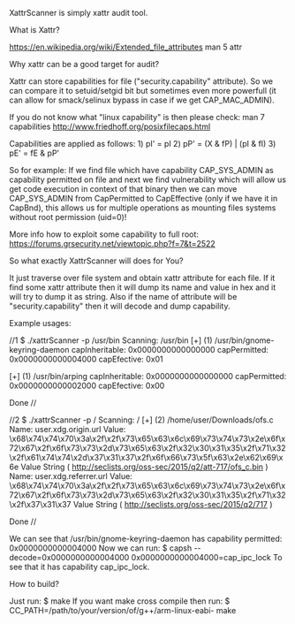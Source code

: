 XattrScanner is simply xattr audit tool.

What is Xattr?

https://en.wikipedia.org/wiki/Extended_file_attributes
man 5 attr


Why xattr can be a good target for audit?

Xattr can store capabilities for file ("security.capability" attribute). So we can compare it to setuid/setgid bit but sometimes even more powerfull (it can allow for smack/selinux bypass in case if we get CAP_MAC_ADMIN).

If you do not know what "linux capability" is then please check:
man 7 capabilities
http://www.friedhoff.org/posixfilecaps.html

Capabilities are applied as follows:
    1)  pI' = pI
    2)  pP' = (X & fP) | (pI & fI)
    3)  pE' = fE & pP'

So for example:
If we find file which have capability CAP_SYS_ADMIN as capability permitted on file and next we find vulnerability which will allow us get code execution in context of that binary then we can move CAP_SYS_ADMIN from CapPermitted to CapEffective (only if we have it in CapBnd), this allows us for multiple operations as mounting files systems without root permission (uid=0)!

More info how to exploit some capability to full root:
https://forums.grsecurity.net/viewtopic.php?f=7&t=2522


So what exactly XattrScanner will does for You?

It just traverse over file system and obtain xattr attribute for each file.
If it find some xattr attribute then it will dump its name and value in hex and it will try to dump it as string.
Also if the name of attribute will be "security.capability" then it will decode and dump capability.


Example usages:

//1
$ ./xattrScanner -p /usr/bin
Scanning: /usr/bin
[+] (1) /usr/bin/gnome-keyring-daemon
 capInheritable: 0x0000000000000000 capPermitted: 0x0000000000004000 capEfective: 0x01

[+] (1) /usr/bin/arping
 capInheritable: 0x0000000000000000 capPermitted: 0x0000000000002000 capEfective: 0x00

Done
//


//2
$ ./xattrScanner -p /
Scanning: /
[+] (2) /home/user/Downloads/ofs.c
Name: user.xdg.origin.url Value: \x68\x74\x74\x70\x3a\x2f\x2f\x73\x65\x63\x6c\x69\x73\x74\x73\x2e\x6f\x72\x67\x2f\x6f\x73\x73\x2d\x73\x65\x63\x2f\x32\x30\x31\x35\x2f\x71\x32\x2f\x61\x74\x74\x2d\x37\x31\x37\x2f\x6f\x66\x73\x5f\x63\x2e\x62\x69\x6e
Value String ( http://seclists.org/oss-sec/2015/q2/att-717/ofs_c.bin )
Name: user.xdg.referrer.url Value: \x68\x74\x74\x70\x3a\x2f\x2f\x73\x65\x63\x6c\x69\x73\x74\x73\x2e\x6f\x72\x67\x2f\x6f\x73\x73\x2d\x73\x65\x63\x2f\x32\x30\x31\x35\x2f\x71\x32\x2f\x37\x31\x37
Value String ( http://seclists.org/oss-sec/2015/q2/717 )

Done
//


We can see that /usr/bin/gnome-keyring-daemon has capability permitted: 0x0000000000004000
Now we can run:
$ capsh --decode=0x0000000000004000
0x0000000000004000=cap_ipc_lock
To see that it has capability cap_ipc_lock.


How to build?

Just run: 
$ make
If you want make cross compile then run:
$ CC_PATH=/path/to/your/version/of/g++/arm-linux-eabi- make